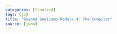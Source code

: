 ```yaml
---
categories: [frontend]
tags: [js]
title: "Beyond Bootcamp Module 4: The Compiler"
source: [juno]
---
```


